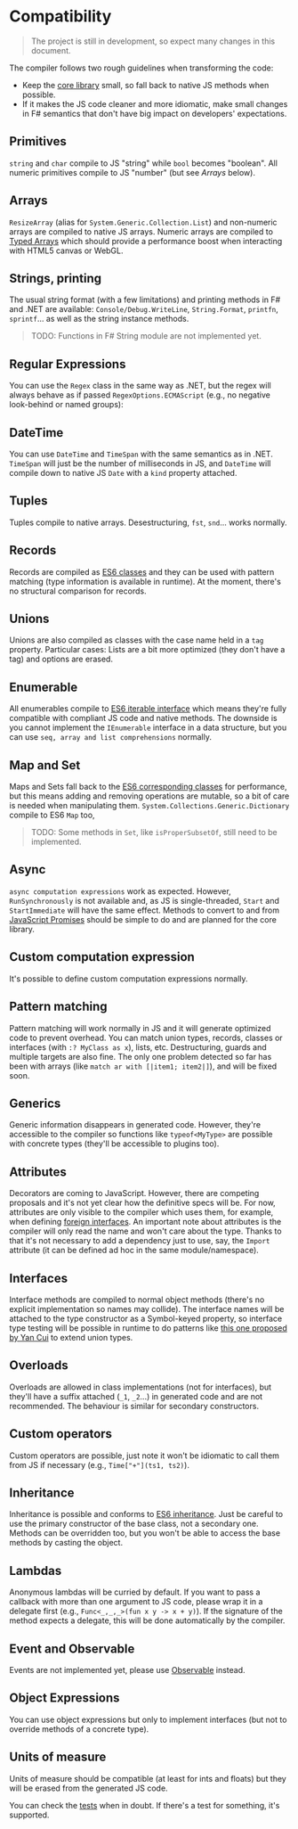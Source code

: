 # Compatibility

> The project is still in development, so expect many changes in this document.

The compiler follows two rough guidelines when transforming the code:

* Keep the [core library](/lib/fable-core.js) small, so fall back to native JS methods when possible.
* If it makes the JS code cleaner and more idiomatic, make small changes in F# semantics
  that don't have big impact on developers' expectations.

## Primitives
`string` and `char` compile to JS "string" while `bool` becomes "boolean".
All numeric primitives compile to JS "number" (but see _Arrays_ below).

## Arrays
`ResizeArray` (alias for `System.Generic.Collection.List`) and non-numeric
arrays are compiled to native JS arrays. Numeric arrays are compiled to
[Typed Arrays](https://developer.mozilla.org/en-US/docs/Web/JavaScript/Reference/Global_Objects/TypedArray)
which should provide a performance boost when interacting with HTML5 canvas or WebGL.

## Strings, printing
The usual string format (with a few limitations) and printing methods in F# and .NET are available:
`Console/Debug.WriteLine`, `String.Format`, `printfn`, `sprintf`... as well as the
string instance methods.

> TODO: Functions in F# String module are not implemented yet.

## Regular Expressions
You can use the `Regex` class in the same way as .NET, but the regex will always
behave as if passed `RegexOptions.ECMAScript` (e.g., no negative look-behind
or named groups):

## DateTime
You can use `DateTime` and `TimeSpan` with the same semantics as in .NET.
`TimeSpan` will just be the number of milliseconds in JS, and `DateTime` will
compile down to native JS `Date` with a `kind` property attached.  

## Tuples
Tuples compile to native arrays. Desestructuring, `fst`, `snd`... works normally.

## Records
Records are compiled as [ES6 classes](http://babeljs.io/docs/learn-es2015/#classes)
and they can be used with pattern matching (type information is available in runtime).
At the moment, there's no structural comparison for records.

## Unions
Unions are also compiled as classes with the case name held in a `tag` property.
Particular cases: Lists are a bit more optimized (they don't have a tag) and options are erased.

## Enumerable
All enumerables compile to [ES6 iterable interface](http://babeljs.io/docs/learn-es2015/#iterators-for-of)
which means they're fully compatible with compliant JS code and native methods.
The downside is you cannot implement the `IEnumerable` interface in a data structure,
but you can use `seq, array and list comprehensions` normally.

## Map and Set
Maps and Sets fall back to the [ES6 corresponding classes](http://babeljs.io/docs/learn-es2015/#map-set-weak-map-weak-set)
for performance, but this means adding and removing operations are mutable, so a bit of care is needed when manipulating them.
`System.Collections.Generic.Dictionary` compile to ES6 `Map` too,

> TODO: Some methods in `Set`, like `isProperSubsetOf`, still need to be implemented.

## Async
`async computation expressions` work as expected. However, `RunSynchronously` is not available and,
as JS is single-threaded, `Start` and `StartImmediate` will have the same effect.
Methods to convert to and from [JavaScript Promises](http://babeljs.io/docs/learn-es2015/#promises)
should be simple to do and are planned for the core library.

## Custom computation expression
It's possible to define custom computation expressions normally.

## Pattern matching
Pattern matching will work normally in JS and it will generate optimized
code to prevent overhead. You can match union types, records, classes or
interfaces (with `:? MyClass as x`), lists, etc. Destructuring, guards and
multiple targets are also fine. The only one problem detected so far has been
with arrays (like `match ar with [|item1; item2|]`), and will be fixed soon. 

## Generics
Generic information disappears in generated code. However, they're accessible
to the compiler so functions like `typeof<MyType>` are possible with concrete
types (they'll be accessible to plugins too).

## Attributes
Decorators are coming to JavaScript. However, there are competing proposals
and it's not yet clear how the definitive specs will be. For now, attributes
are only visible to the compiler which uses them, for example, when defining
[foreign interfaces](interacting.md). An important note about attributes is
the compiler will only read the name and won't care about the type. Thanks
to that it's not necessary to add a dependency just to use, say, the `Import`
attribute (it can be defined ad hoc in the same module/namespace). 

## Interfaces
Interface methods are compiled to normal object methods (there's no explicit
implementation so names may collide). The interface names will be attached
to the type constructor as a Symbol-keyed property, so interface type testing
will be possible in runtime to do patterns like [this one proposed by Yan Cui](http://theburningmonk.com/2012/03/f-extending-discriminated-unions-using-marker-interfaces/)
to extend union types.

## Overloads
Overloads are allowed in class implementations (not for interfaces), but they'll
have a suffix attached (`_1`, `_2`...) in generated code and are not recommended.
The behaviour is similar for secondary constructors.

## Custom operators
Custom operators are possible, just note it won't be idiomatic to call
them from JS if necessary (e.g., `Time["+"](ts1, ts2)`).

## Inheritance
Inheritance is possible and conforms to [ES6 inheritance](https://github.com/lukehoban/es6features#classes).
Just be careful to use the primary constructor of the base class,
not a secondary one. Methods can be overridden too, but you won't
be able to access the base methods by casting the object. 

## Lambdas
Anonymous lambdas will be curried by default. If you want to pass a callback with
more than one argument to JS code, please wrap it in a delegate first (e.g.,
`Func<_,_,_>(fun x y -> x + y)`). If the signature of the method expects a
delegate, this will be done automatically by the compiler.

## Event and Observable
Events are not implemented yet, please use [Observable](/test/ObservableTests.fs) instead.

## Object Expressions
You can use object expressions but only to implement interfaces (but not to override
methods of a concrete type).

## Units of measure
Units of measure should be compatible (at least for ints and floats) but they will
be erased from the generated JS code.

You can check the [tests](/test) when in doubt. If there's a test for something,
it's supported.